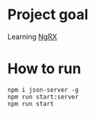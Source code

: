 # Project goal

Learning [NgRX](https://ngrx.io/)

# How to run

```
npm i json-server -g
npm run start:server
npm run start
```
